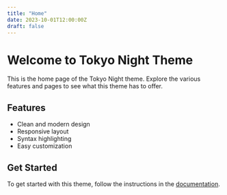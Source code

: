 ```yaml
---
title: "Home"
date: 2023-10-01T12:00:00Z
draft: false
---
```


# Welcome to Tokyo Night Theme

This is the home page of the Tokyo Night theme. Explore the various features and pages to see what this theme has to offer.

## Features

- Clean and modern design
- Responsive layout
- Syntax highlighting
- Easy customization

## Get Started

To get started with this theme, follow the instructions in the [documentation](https://example.com/docs).
